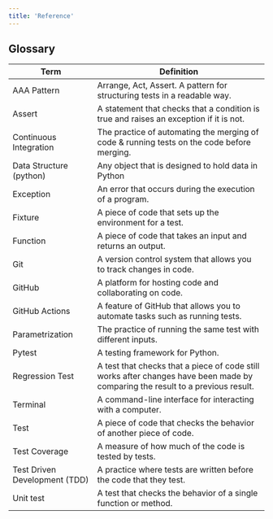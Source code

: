 ```yaml
---
title: 'Reference'
---
```


## Glossary

<!-- table  -->

| Term | Definition |
|------|------------|
| AAA Pattern | Arrange, Act, Assert. A pattern for structuring tests in a readable way. |
| Assert | A statement that checks that a condition is true and raises an exception if it is not. |
| Continuous Integration | The practice of automating the merging of code & running tests on the code before merging. |
| Data Structure (python) | Any object that is designed to hold data in Python |
| Exception | An error that occurs during the execution of a program. |
| Fixture | A piece of code that sets up the environment for a test. |
| Function | A piece of code that takes an input and returns an output. |
| Git | A version control system that allows you to track changes in code. |
| GitHub | A platform for hosting code and collaborating on code. |
| GitHub Actions | A feature of GitHub that allows you to automate tasks such as running tests. |
| Parametrization | The practice of running the same test with different inputs. |
| Pytest | A testing framework for Python. |
| Regression Test | A test that checks that a piece of code still works after changes have been made by comparing the result to a previous result. |
| Terminal | A command-line interface for interacting with a computer. |
| Test | A piece of code that checks the behavior of another piece of code. |
| Test Coverage | A measure of how much of the code is tested by tests. |
| Test Driven Development (TDD) | A practice where tests are written before the code that they test. |
| Unit test | A test that checks the behavior of a single function or method. |


